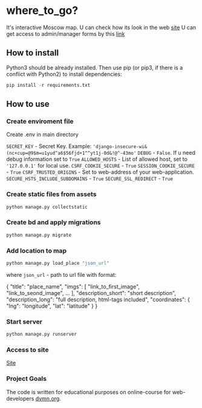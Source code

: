 # where_to_go? #

It's interactive Moscow map.
U can check how its look in the web [site](http://jaggmort.pythonanywhere.com/)
U can get access to admin/manager forms by this [link](http://jaggmort.pythonanywhere.com/admin/)

## How to install ##

Python3 should be already installed. Then use pip (or pip3, if there is a conflict with Python2) to install dependencies:

```python
pip install -r requirements.txt
```

## How to use ##

### Create enviroment file ###

Create .env in main directory

`SECRET_KEY` - Secret Key. Example: `'django-insecure-wi&(nc+cup=@9$m=u1yud^a6$56fjd+1^^yt1j-0d&!@^-43mo'`
`DEBUG` - `False`. If u need debug information set to `True`
`ALLOWED_HOSTS` - List of allowed host, set to `'127.0.0.1'` for local use.
`CSRF_COOKIE_SECURE` - `True`
`SESSION_COOKIE_SECURE` - `True`
`CSRF_TRUSTED_ORIGINS` - Set to web-address of your web-application.
`SECURE_HSTS_INCLUDE_SUBDOMAINS` - `True`
`SECURE_SSL_REDIRECT` - `True`

### Create static files from assets ###

```python
python manage.py collectstatic
```

### Create bd and apply migrations ###

```python
python manage.py migrate
```

### Add location to map ###

```python
python manage.py load_place "json_url"
```

where `json_url` - path to url file with format:

{
    "title": "place_name",
    "imgs": [
            "link_to_first_image", 
            "link_to_seond_image", 
            ...
        ],
    "description_short": "short description",
    "description_long": "full description, html-tags included",
    "coordinates": {
        "lng": "longitude",
        "lat": "latitude"
    }
}

### Start server ###

```python
python manage.py runserver
```

### Access to site ###
[Site](127.0.0.1:8000)

### Project Goals ###
The code is written for educational purposes on online-course for web-developers [dvmn.org](dvmn.org).
